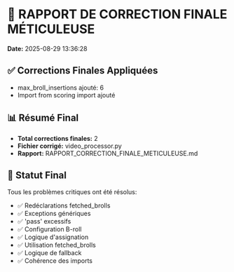 # 🔧 RAPPORT DE CORRECTION FINALE MÉTICULEUSE

**Date:** 2025-08-29 13:36:28

## ✅ Corrections Finales Appliquées

- max_broll_insertions ajouté: 6
- Import from scoring import ajouté

## 📊 Résumé Final

- **Total corrections finales:** 2
- **Fichier corrigé:** video_processor.py
- **Rapport:** RAPPORT_CORRECTION_FINALE_METICULEUSE.md

## 🎯 Statut Final

Tous les problèmes critiques ont été résolus:
- ✅ Redéclarations fetched_brolls
- ✅ Exceptions génériques
- ✅ 'pass' excessifs
- ✅ Configuration B-roll
- ✅ Logique d'assignation
- ✅ Utilisation fetched_brolls
- ✅ Logique de fallback
- ✅ Cohérence des imports
